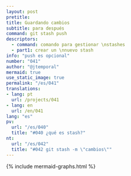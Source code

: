 ```yaml
---
layout: post
pretitle: 
title: Guardando cambios
subtitle: para después
command: git stash push
descriptors:
  - command: comando para gestionar \nstashes
  - part1: crear un \nnuevo stash
info: "push es opcional"
number: "041"
author: "@jtemporal"
mermaid: true
use_static_image: true
permalink: "/es/041"
translations:
- lang: pt
  url: /projects/041
- lang: en
  url: /en/041
lang: "es"
pv:
  url: "/es/040"
  title: "#040 ¿qué es stash?"
nt:
  url: "/es/042"
  title: "#042 git stash -m \"cambios\""
---
```


{% include mermaid-graphs.html %}
